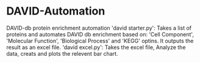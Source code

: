 # DAVID-Automation
DAVID-db protein enrichment automation
'david starter.py': Takes a list of proteins and automates DAVID db enrichment based on: 'Cell Component', 'Molecular Function', 'Biological Process' and 'KEGG' optins.
It outputs the result as an excel file.
'david excel.py': Takes the excel file, Analyze the data, creats and plots the relevent bar chart.
